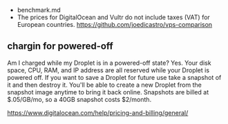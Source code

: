 - benchmark.md
- The prices for DigitalOcean and Vultr do not include taxes (VAT) for European countries. https://github.com/joedicastro/vps-comparison

## chargin for powered-off

Am I charged while my Droplet is in a powered-off state?
Yes. Your disk space, CPU, RAM, and IP address are all reserved while your Droplet is powered off. If you want to save a Droplet for future use take a snapshot of it and then destroy it. You'll be able to create a new Droplet from the snapshot image anytime to bring it back online. Snapshots are billed at $.05/GB/mo, so a 40GB snapshot costs $2/month.

https://www.digitalocean.com/help/pricing-and-billing/general/